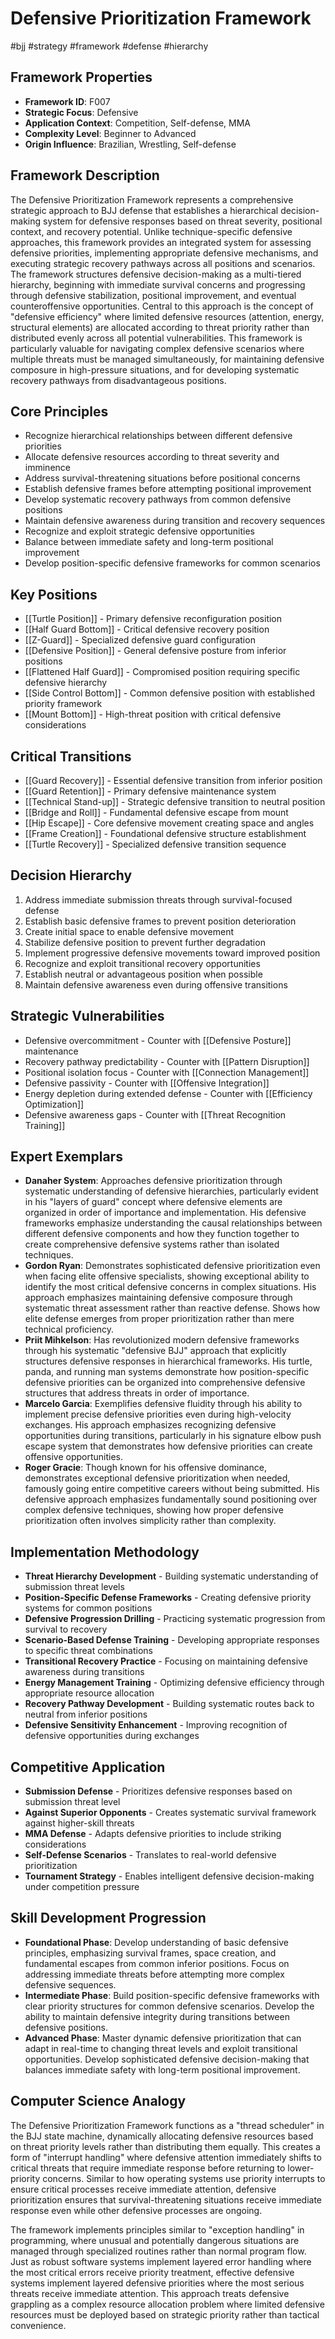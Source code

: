 <!-- Schema Markup for SEO -->
<script type="application/ld+json">
{
  "@context": "https://schema.org",
  "@type": "WebPage",
  "name": "Defensive Prioritization Framework",
  "description": "The Defensive Prioritization Framework represents a comprehensive strategic approach to BJJ defense that establishes a hierarchical decision-making system for defensive responses based on threat se...",
  "url": "https://bjjgraph.com/systems/defensive-prioritization-framework",
  "isPartOf": {
    "@type": "WebSite",
    "name": "BJJ Graph",
    "url": "https://bjjgraph.com"
  }
}
</script>
<script type="application/ld+json">
{
  "@context": "https://schema.org",
  "@type": "BreadcrumbList",
  "itemListElement": [
    {
      "@type": "ListItem",
      "position": 1,
      "name": "Home",
      "item": "https://bjjgraph.com/"
    },
    {
      "@type": "ListItem",
      "position": 2,
      "name": "Systems",
      "item": "https://bjjgraph.com/systems/"
    },
    {
      "@type": "ListItem",
      "position": 3,
      "name": "Defensive Prioritization Framework",
      "item": "https://bjjgraph.com/systems/defensive-prioritization-framework"
    }
  ]
}
</script>


# Defensive Prioritization Framework
#bjj #strategy #framework #defense #hierarchy

## Framework Properties
- **Framework ID**: F007
- **Strategic Focus**: Defensive
- **Application Context**: Competition, Self-defense, MMA
- **Complexity Level**: Beginner to Advanced
- **Origin Influence**: Brazilian, Wrestling, Self-defense

## Framework Description
The Defensive Prioritization Framework represents a comprehensive strategic approach to BJJ defense that establishes a hierarchical decision-making system for defensive responses based on threat severity, positional context, and recovery potential. Unlike technique-specific defensive approaches, this framework provides an integrated system for assessing defensive priorities, implementing appropriate defensive mechanisms, and executing strategic recovery pathways across all positions and scenarios. The framework structures defensive decision-making as a multi-tiered hierarchy, beginning with immediate survival concerns and progressing through defensive stabilization, positional improvement, and eventual counteroffensive opportunities. Central to this approach is the concept of "defensive efficiency" where limited defensive resources (attention, energy, structural elements) are allocated according to threat priority rather than distributed evenly across all potential vulnerabilities. This framework is particularly valuable for navigating complex defensive scenarios where multiple threats must be managed simultaneously, for maintaining defensive composure in high-pressure situations, and for developing systematic recovery pathways from disadvantageous positions.

## Core Principles
- Recognize hierarchical relationships between different defensive priorities
- Allocate defensive resources according to threat severity and imminence
- Address survival-threatening situations before positional concerns
- Establish defensive frames before attempting positional improvement
- Develop systematic recovery pathways from common defensive positions
- Maintain defensive awareness during transition and recovery sequences
- Recognize and exploit strategic defensive opportunities
- Balance between immediate safety and long-term positional improvement
- Develop position-specific defensive frameworks for common scenarios

## Key Positions
- [[Turtle Position]] - Primary defensive reconfiguration position
- [[Half Guard Bottom]] - Critical defensive recovery position
- [[Z-Guard]] - Specialized defensive guard configuration
- [[Defensive Position]] - General defensive posture from inferior positions
- [[Flattened Half Guard]] - Compromised position requiring specific defensive hierarchy
- [[Side Control Bottom]] - Common defensive position with established priority framework
- [[Mount Bottom]] - High-threat position with critical defensive considerations

## Critical Transitions
- [[Guard Recovery]] - Essential defensive transition from inferior position
- [[Guard Retention]] - Primary defensive maintenance system
- [[Technical Stand-up]] - Strategic defensive transition to neutral position
- [[Bridge and Roll]] - Fundamental defensive escape from mount
- [[Hip Escape]] - Core defensive movement creating space and angles
- [[Frame Creation]] - Foundational defensive structure establishment
- [[Turtle Recovery]] - Specialized defensive transition sequence

## Decision Hierarchy
1. Address immediate submission threats through survival-focused defense
2. Establish basic defensive frames to prevent position deterioration
3. Create initial space to enable defensive movement
4. Stabilize defensive position to prevent further degradation
5. Implement progressive defensive movements toward improved position
6. Recognize and exploit transitional recovery opportunities
7. Establish neutral or advantageous position when possible
8. Maintain defensive awareness even during offensive transitions

## Strategic Vulnerabilities
- Defensive overcommitment - Counter with [[Defensive Posture]] maintenance
- Recovery pathway predictability - Counter with [[Pattern Disruption]]
- Positional isolation focus - Counter with [[Connection Management]]
- Defensive passivity - Counter with [[Offensive Integration]]
- Energy depletion during extended defense - Counter with [[Efficiency Optimization]]
- Defensive awareness gaps - Counter with [[Threat Recognition Training]]

## Expert Exemplars
- **Danaher System**: Approaches defensive prioritization through systematic understanding of defensive hierarchies, particularly evident in his "layers of guard" concept where defensive elements are organized in order of importance and implementation. His defensive frameworks emphasize understanding the causal relationships between different defensive components and how they function together to create comprehensive defensive systems rather than isolated techniques.
- **Gordon Ryan**: Demonstrates sophisticated defensive prioritization even when facing elite offensive specialists, showing exceptional ability to identify the most critical defensive concerns in complex situations. His approach emphasizes maintaining defensive composure through systematic threat assessment rather than reactive defense. Shows how elite defense emerges from proper prioritization rather than mere technical proficiency.
- **Priit Mihkelson**: Has revolutionized modern defensive frameworks through his systematic "defensive BJJ" approach that explicitly structures defensive responses in hierarchical frameworks. His turtle, panda, and running man systems demonstrate how position-specific defensive priorities can be organized into comprehensive defensive structures that address threats in order of importance.
- **Marcelo Garcia**: Exemplifies defensive fluidity through his ability to implement precise defensive priorities even during high-velocity exchanges. His approach emphasizes recognizing defensive opportunities during transitions, particularly in his signature elbow push escape system that demonstrates how defensive priorities can create offensive opportunities.
- **Roger Gracie**: Though known for his offensive dominance, demonstrates exceptional defensive prioritization when needed, famously going entire competitive careers without being submitted. His defensive approach emphasizes fundamentally sound positioning over complex defensive techniques, showing how proper defensive prioritization often involves simplicity rather than complexity.

## Implementation Methodology
- **Threat Hierarchy Development** - Building systematic understanding of submission threat levels
- **Position-Specific Defense Frameworks** - Creating defensive priority systems for common positions
- **Defensive Progression Drilling** - Practicing systematic progression from survival to recovery
- **Scenario-Based Defense Training** - Developing appropriate responses to specific threat combinations
- **Transitional Recovery Practice** - Focusing on maintaining defensive awareness during transitions
- **Energy Management Training** - Optimizing defensive efficiency through appropriate resource allocation
- **Recovery Pathway Development** - Building systematic routes back to neutral from inferior positions
- **Defensive Sensitivity Enhancement** - Improving recognition of defensive opportunities during exchanges

## Competitive Application
- **Submission Defense** - Prioritizes defensive responses based on submission threat level
- **Against Superior Opponents** - Creates systematic survival framework against higher-skill threats
- **MMA Defense** - Adapts defensive priorities to include striking considerations
- **Self-Defense Scenarios** - Translates to real-world defensive prioritization
- **Tournament Strategy** - Enables intelligent defensive decision-making under competition pressure

## Skill Development Progression
- **Foundational Phase**: Develop understanding of basic defensive principles, emphasizing survival frames, space creation, and fundamental escapes from common inferior positions. Focus on addressing immediate threats before attempting more complex defensive sequences.
- **Intermediate Phase**: Build position-specific defensive frameworks with clear priority structures for common defensive scenarios. Develop the ability to maintain defensive integrity during transitions between defensive positions.
- **Advanced Phase**: Master dynamic defensive prioritization that can adapt in real-time to changing threat levels and exploit transitional opportunities. Develop sophisticated defensive decision-making that balances immediate safety with long-term positional improvement.

## Computer Science Analogy
The Defensive Prioritization Framework functions as a "thread scheduler" in the BJJ state machine, dynamically allocating defensive resources based on threat priority levels rather than distributing them equally. This creates a form of "interrupt handling" where defensive attention immediately shifts to critical threats that require immediate response before returning to lower-priority concerns. Similar to how operating systems use priority interrupts to ensure critical processes receive immediate attention, defensive prioritization ensures that survival-threatening situations receive immediate response even while other defensive processes are ongoing.

The framework implements principles similar to "exception handling" in programming, where unusual and potentially dangerous situations are managed through specialized routines rather than normal program flow. Just as robust software systems implement layered error handling where the most critical errors receive priority treatment, effective defensive systems implement layered defensive priorities where the most serious threats receive immediate attention. This approach treats defensive grappling as a complex resource allocation problem where limited defensive resources must be deployed based on strategic priority rather than tactical convenience.
